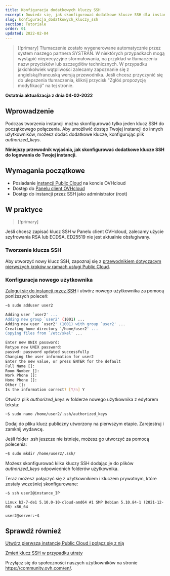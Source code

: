 ```yaml
---
title: Konfiguracja dodatkowych kluczy SSH
excerpt: Dowiedz się, jak skonfigurować dodatkowe klucze SSH dla instancji Public Cloud
slug: konfiguracja_dodatkowych_kluczy_ssh
section: Tutoriale
order: 01
updated: 2022-02-04
---
```


> [!primary]
> Tłumaczenie zostało wygenerowane automatycznie przez system naszego partnera SYSTRAN. W niektórych przypadkach mogą wystąpić nieprecyzyjne sformułowania, na przykład w tłumaczeniu nazw przycisków lub szczegółów technicznych. W przypadku jakichkolwiek wątpliwości zalecamy zapoznanie się z angielską/francuską wersją przewodnika. Jeśli chcesz przyczynić się do ulepszenia tłumaczenia, kliknij przycisk "Zgłóś propozycję modyfikacji" na tej stronie.
> 

**Ostatnia aktualizacja z dnia 04-02-2022**

## Wprowadzenie
 
Podczas tworzenia instancji można skonfigurować tylko jeden klucz SSH do początkowego połączenia. Aby umożliwić dostęp Twojej instancji do innych użytkowników, możesz dodać dodatkowe klucze, konfigurując plik *authorized_keys*.

**Niniejszy przewodnik wyjaśnia, jak skonfigurować dodatkowe klucze SSH do logowania do Twojej instancji.**

## Wymagania początkowe

- Posiadanie [instancji Public Cloud](https://www.ovhcloud.com/pl/public-cloud/) na koncie OVHcloud
- Dostęp do [Panelu client OVHcloud](https://www.ovh.com/auth/?action=gotomanager&from=https://www.ovh.pl/&ovhSubsidiary=pl)
- Dostęp do instancji przez SSH jako administrator (root)

## W praktyce

> [!primary]
>
Jeśli chcesz zapisać klucz SSH w Panelu client OVHcloud, zalecamy użycie szyfrowania RSA lub ECDSA. ED25519 nie jest aktualnie obsługiwany.
>

### Tworzenie klucza SSH

Aby utworzyć nowy klucz SSH, zapoznaj się z [przewodnikiem dotyczącym pierwszych kroków w ramach usługi Public Cloud](https://docs.ovh.com/pl/public-cloud/public-cloud-pierwsze-kroki/).

### Konfiguracja nowego użytkownika

[Zaloguj się do instancji przez SSH](https://docs.ovh.com/pl/public-cloud/public-cloud-pierwsze-kroki/#connect-to-instance) i utwórz nowego użytkownika za pomocą poniższych poleceń:

```bash
~$ sudo adduser user2

Adding user `user2' ...
Adding new group `user2' (1001) ...
Adding new user `user2' (1001) with group `user2' ...
Creating home directory `/home/user2' ...
Copying files from `/etc/skel' ...

Enter new UNIX password:
Retype new UNIX password:
passwd: password updated successfully
Changing the user information for user2
Enter the new value, or press ENTER for the default
Full Name []:
Room Number []:
Work Phone []:
Home Phone []:
Other []:
Is the information correct? [Y/n] Y
```

Otwórz plik *authorized_keys* w folderze nowego użytkownika z edytorem tekstu:

```bash
~$ sudo nano /home/user2/.ssh/authorized_keys
```

Dodaj do pliku klucz publiczny utworzony na pierwszym etapie. Zarejestruj i zamknij wydawcę.

Jeśli folder .ssh jeszcze nie istnieje, możesz go utworzyć za pomocą polecenia:

```bash
~$ sudo mkdir /home/user2/.ssh/
```

Możesz skonfigurować kilka kluczy SSH dodając je do plików *authorized_keys* odpowiednich folderów użytkownika.

Teraz możesz połączyć się z użytkownikiem i kluczem prywatnym, które zostały wcześniej skonfigurowane:

```bash
~$ ssh user2@instance_IP
```
```console
Linux b2-7-de1 5.10.0-10-cloud-amd64 #1 SMP Debian 5.10.84-1 (2021-12-08) x86_64

user2@server:~$
```

## Sprawdź również

[Utwórz pierwszą instancję Public Cloud i połącz się z nią](https://docs.ovh.com/pl/public-cloud/public-cloud-pierwsze-kroki/)

[Zmień klucz SSH w przypadku utraty](https://docs.ovh.com/pl/public-cloud/zmiana_klucza_ssh_w_przypadku_utraty/)

Przyłącz się do społeczności naszych użytkowników na stronie <https://community.ovh.com/en/>.